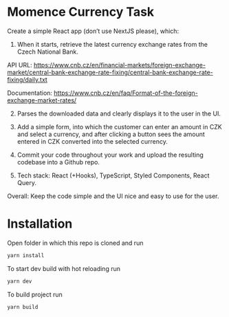 # Momence Currency Task

Create a simple React app (don’t use NextJS please), which:

1. When it starts, retrieve the latest currency exchange rates from the Czech National Bank.

API URL: https://www.cnb.cz/en/financial-markets/foreign-exchange-market/central-bank-exchange-rate-fixing/central-bank-exchange-rate-fixing/daily.txt

Documentation: https://www.cnb.cz/en/faq/Format-of-the-foreign-exchange-market-rates/

2. Parses the downloaded data and clearly displays it to the user in the UI.

3. Add a simple form, into which the customer can enter an amount in CZK and select a currency, and after clicking a button sees the amount entered in CZK converted into the selected currency.

4. Commit your code throughout your work and upload the resulting codebase into a Github repo.

5. Tech stack: React (+Hooks), TypeScript, Styled Components, React Query.

Overall: Keep the code simple and the UI nice and easy to use for the user.

# Installation

Open folder in which this repo is cloned and run

```javascript
yarn install
```

To start dev build with hot reloading run

```javascript
yarn dev
```

To build project run

```javascript
yarn build
```
